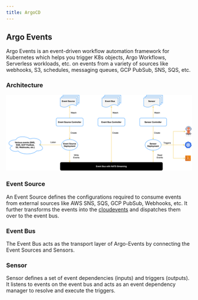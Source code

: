 ```yaml
---
title: ArgoCD
---
```


## Argo Events

Argo Events is an event-driven workflow automation framework for Kubernetes which helps you trigger K8s objects,
Argo Workflows, Serverless workloads, etc. on events from a variety of sources like webhooks, S3, schedules,
messaging queues, GCP PubSub, SNS, SQS, etc.

### Architecture

![argo-events-architecture](./argocd/argo-events-architecture.png)

### Event Source

An Event Source defines the configurations required to consume events from external sources like AWS SNS, SQS,
GCP PubSub, Webhooks, etc. It further transforms the events into
the [cloudevents](https://github.com/cloudevents/spec) and dispatches them over to the event bus.

### Event Bus

The Event Bus acts as the transport layer of Argo-Events by connecting the Event Sources and Sensors.

### Sensor

Sensor defines a set of event dependencies (inputs) and triggers (outputs).
It listens to events on the event bus and acts as an event dependency manager to resolve and execute the triggers.

